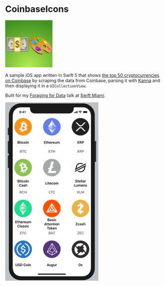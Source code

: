 # CoinbaseIcons
![](https://github.com/paulofierro/CoinbaseIcons/blob/master/Assets/icon_76pt%402x.png)

A sample iOS app written in Swift 5 that shows [the top 50 cryptocurrencies on Coinbase](https://www.coinbase.com/price) by scraping the data from Coinbase, parsing it with [Kanna](https://github.com/tid-kijyun/Kanna) and then displaying it in a `UICollectionView`.

Built for my [Foraging for Data](https://www.meetup.com/Swift-Miami/events/258909804/) talk at [Swift Miami](https://www.meetup.com/Swift-Miami/).

<img src="https://github.com/paulofierro/CoinbaseIcons/blob/master/Assets/screenshot.png" width="300">
